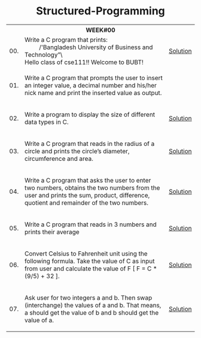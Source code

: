 <h1 align="center"> Structured-Programming </h1>

<table>

  <tr>
    <th colspan="3", style="text-align: center"><b>WEEK#00</b></th>
  </tr>
  
  <tr>
    <td>00.</td>
    <td> Write a C program that prints: <br>
    <!---  --->
      &nbsp&nbsp&nbsp&nbsp&nbsp&nbsp&nbsp&nbsp /'Bangladesh University of Business and Technology”\ <br>
      Hello class of cse111!! Welcome to BUBT!  
     </td>
     <td><a href="" target="_blank">Solution</a></td>
  </tr>
  
  <tr>
    <td>01.</td>
    <td>
      <p>Write a C program that prompts the user to insert an integer value, a decimal number and his/her nick name and print the inserted value as output.</p>
    </td>
  </tr>
  
  <tr>
    <td>02.</td>
    <td>
      <p>Write a program to display the size of different data types in C.</p>
    </td>
    <td><a href="" target="_blank">Solution</a></td>
  </tr>
  
  <tr>
    <td>03.</td>
    <td>
      <p>Write a C program that reads in the radius of a circle and prints the circle’s diameter, circumference and area.</p>
    </td>
    <td><a href="" target="_blank">Solution</a></td>
  </tr>
  
  <tr>
    <td>04.</td>
    <td>
      <p>Write a C program that asks the user to enter two numbers, obtains the two numbers from the user and prints the sum, product, difference, quotient and remainder of the two numbers.</p>
    </td>
    <td><a href="" target="_blank">Solution</a></td>
  </tr>
  
  <tr>
    <td>05.</td>
    <td>
      <p>Write a C program that reads in 3 numbers and prints their average</p>
    </td>
    <td><a href="" target="_blank">Solution</a></td>
  </tr>
  
  <tr>
    <td>06.</td>
    <td>
      <p>Convert Celsius to Fahrenheit unit using the following formula. Take the value of C as input from user and calculate the value of F [ F = C * (9/5) + 32 ].</p>
    </td>
    <td><a href="" target="_blank">Solution</a></td>
  </tr>
  
  <tr>
    <td>07.</td>
    <td>
      <p>Ask user for two integers a and b. Then swap (interchange) the values of a and b. That means, a should get the value of b and b should get the value of a.</p>
    </td>
    <td><a href="" target="_blank">Solution</a></td>
  </tr>
  
  
  <!---  
  <tr>
    <td>02.</td>
    <td>
      <p></p>
    </td>
    <td><a href="" target="_blank">Solution</a></td>
  </tr>
  --->
  
</table>
